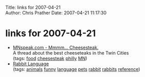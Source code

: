 Title: links for 2007-04-21  
Author: Chris Prather
Date: 2007-04-21 11:17:30

# links for 2007-04-21
<ul class="delicious">
	<li>
		<div class="delicious-link"><a href="http://www.mnspeak.com/mnspeak/archive/post-2474.cfm">MNspeak.com - Mmmm... Cheesesteak.</a></div>
		<div class="delicious-extended">A thread about the best cheeseteaks in the Twin Cities</div>
		<div class="delicious-tags">(tags: <a href="http://del.icio.us/perigrin/food">food</a> <a href="http://del.icio.us/perigrin/cheesesteak">cheesesteak</a> <a href="http://del.icio.us/perigrin/philly">philly</a> <a href="http://del.icio.us/perigrin/MN">MN</a>)</div>
	</li>
	<li>
		<div class="delicious-link"><a href="http://www.cramptonarts.com/rabbits/r_language.html">Rabbit Language</a></div>
		<div class="delicious-tags">(tags: <a href="http://del.icio.us/perigrin/animals">animals</a> <a href="http://del.icio.us/perigrin/funny">funny</a> <a href="http://del.icio.us/perigrin/language">language</a> <a href="http://del.icio.us/perigrin/pets">pets</a> <a href="http://del.icio.us/perigrin/rabbit">rabbit</a> <a href="http://del.icio.us/perigrin/rabbits">rabbits</a> <a href="http://del.icio.us/perigrin/reference">reference</a>)</div>
	</li>
</ul>


